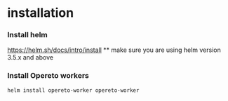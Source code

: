 # installation

### Install helm

https://helm.sh/docs/intro/install
** make sure you are using helm version 3.5.x and above


### Install Opereto workers
```console
helm install opereto-worker opereto-worker
```

